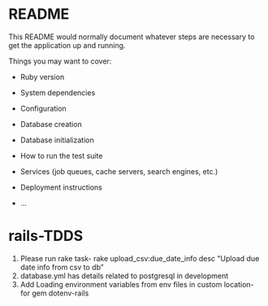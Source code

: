 # README

This README would normally document whatever steps are necessary to get the
application up and running.

Things you may want to cover:

* Ruby version

* System dependencies

* Configuration

* Database creation

* Database initialization

* How to run the test suite

* Services (job queues, cache servers, search engines, etc.)

* Deployment instructions

* ...
# rails-TDDS
 1. Please run rake task- rake upload_csv:due_date_info
 desc "Upload due date info from csv to db"
 2. database.yml has details related to postgresql in development
 3. Add Loading environment variables from env files in custom location- for gem dotenv-rails

